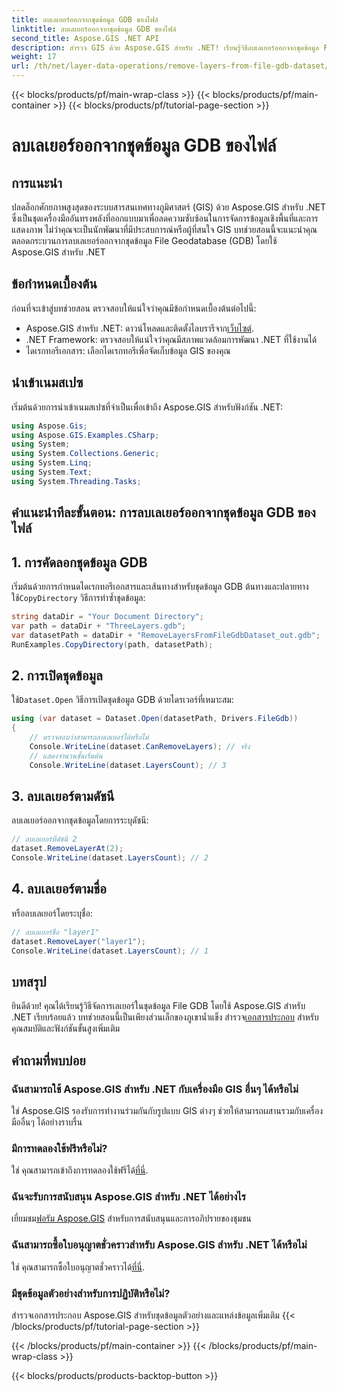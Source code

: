 ```yaml
---
title: ลบเลเยอร์ออกจากชุดข้อมูล GDB ของไฟล์
linktitle: ลบเลเยอร์ออกจากชุดข้อมูล GDB ของไฟล์
second_title: Aspose.GIS .NET API
description: สำรวจ GIS ด้วย Aspose.GIS สำหรับ .NET! เรียนรู้วิธีลบเลเยอร์ออกจากชุดข้อมูล File GDB ทีละขั้นตอน ดาวน์โหลดตอนนี้เพื่อรับประสบการณ์ข้อมูลเชิงพื้นที่ที่ราบรื่น
weight: 17
url: /th/net/layer-data-operations/remove-layers-from-file-gdb-dataset/
---
```


{{< blocks/products/pf/main-wrap-class >}}
{{< blocks/products/pf/main-container >}}
{{< blocks/products/pf/tutorial-page-section >}}

# ลบเลเยอร์ออกจากชุดข้อมูล GDB ของไฟล์

## การแนะนำ
ปลดล็อกศักยภาพสูงสุดของระบบสารสนเทศทางภูมิศาสตร์ (GIS) ด้วย Aspose.GIS สำหรับ .NET ซึ่งเป็นชุดเครื่องมืออันทรงพลังที่ออกแบบมาเพื่อลดความซับซ้อนในการจัดการข้อมูลเชิงพื้นที่และการแสดงภาพ ไม่ว่าคุณจะเป็นนักพัฒนาที่มีประสบการณ์หรือผู้ที่สนใจ GIS บทช่วยสอนนี้จะแนะนำคุณตลอดกระบวนการลบเลเยอร์ออกจากชุดข้อมูล File Geodatabase (GDB) โดยใช้ Aspose.GIS สำหรับ .NET
## ข้อกำหนดเบื้องต้น
ก่อนที่จะเข้าสู่บทช่วยสอน ตรวจสอบให้แน่ใจว่าคุณมีข้อกำหนดเบื้องต้นต่อไปนี้:
-  Aspose.GIS สำหรับ .NET: ดาวน์โหลดและติดตั้งไลบรารีจาก[เว็บไซต์](https://releases.aspose.com/gis/net/).
- .NET Framework: ตรวจสอบให้แน่ใจว่าคุณมีสภาพแวดล้อมการพัฒนา .NET ที่ใช้งานได้
- ไดเรกทอรีเอกสาร: เลือกไดเรกทอรีเพื่อจัดเก็บข้อมูล GIS ของคุณ
## นำเข้าเนมสเปซ
เริ่มต้นด้วยการนำเข้าเนมสเปซที่จำเป็นเพื่อเข้าถึง Aspose.GIS สำหรับฟังก์ชัน .NET:
```csharp
using Aspose.Gis;
using Aspose.GIS.Examples.CSharp;
using System;
using System.Collections.Generic;
using System.Linq;
using System.Text;
using System.Threading.Tasks;
```
## คำแนะนำทีละขั้นตอน: การลบเลเยอร์ออกจากชุดข้อมูล GDB ของไฟล์
## 1. การคัดลอกชุดข้อมูล GDB
 เริ่มต้นด้วยการกำหนดไดเรกทอรีเอกสารและเส้นทางสำหรับชุดข้อมูล GDB ต้นทางและปลายทาง ใช้`CopyDirectory` วิธีการทำซ้ำชุดข้อมูล:
```csharp
string dataDir = "Your Document Directory";
var path = dataDir + "ThreeLayers.gdb";
var datasetPath = dataDir + "RemoveLayersFromFileGdbDataset_out.gdb";
RunExamples.CopyDirectory(path, datasetPath);
```
## 2. การเปิดชุดข้อมูล
 ใช้`Dataset.Open` วิธีการเปิดชุดข้อมูล GDB ด้วยไดรเวอร์ที่เหมาะสม:
```csharp
using (var dataset = Dataset.Open(datasetPath, Drivers.FileGdb))
{
    // ตรวจสอบว่าสามารถลบเลเยอร์ได้หรือไม่
    Console.WriteLine(dataset.CanRemoveLayers); // จริง
    // แสดงจำนวนชั้นเริ่มต้น
    Console.WriteLine(dataset.LayersCount); // 3
```
## 3. ลบเลเยอร์ตามดัชนี
ลบเลเยอร์ออกจากชุดข้อมูลโดยการระบุดัชนี:
```csharp
// ลบเลเยอร์ที่ดัชนี 2
dataset.RemoveLayerAt(2);
Console.WriteLine(dataset.LayersCount); // 2
```
## 4. ลบเลเยอร์ตามชื่อ
หรือลบเลเยอร์โดยระบุชื่อ:
```csharp
// ลบเลเยอร์ชื่อ "layer1"
dataset.RemoveLayer("layer1");
Console.WriteLine(dataset.LayersCount); // 1
```
## บทสรุป
ยินดีด้วย! คุณได้เรียนรู้วิธีจัดการเลเยอร์ในชุดข้อมูล File GDB โดยใช้ Aspose.GIS สำหรับ .NET เรียบร้อยแล้ว บทช่วยสอนนี้เป็นเพียงส่วนเล็กของภูเขาน้ำแข็ง สำรวจ[เอกสารประกอบ](https://reference.aspose.com/gis/net/) สำหรับคุณสมบัติและฟังก์ชันขั้นสูงเพิ่มเติม
## คำถามที่พบบ่อย
### ฉันสามารถใช้ Aspose.GIS สำหรับ .NET กับเครื่องมือ GIS อื่นๆ ได้หรือไม่
ใช่ Aspose.GIS รองรับการทำงานร่วมกันกับรูปแบบ GIS ต่างๆ ช่วยให้สามารถผสานรวมกับเครื่องมืออื่นๆ ได้อย่างราบรื่น
### มีการทดลองใช้ฟรีหรือไม่?
 ใช่ คุณสามารถเข้าถึงการทดลองใช้ฟรีได้[ที่นี่](https://releases.aspose.com/).
### ฉันจะรับการสนับสนุน Aspose.GIS สำหรับ .NET ได้อย่างไร
 เยี่ยมชม[ฟอรัม Aspose.GIS](https://forum.aspose.com/c/gis/33) สำหรับการสนับสนุนและการอภิปรายของชุมชน
### ฉันสามารถซื้อใบอนุญาตชั่วคราวสำหรับ Aspose.GIS สำหรับ .NET ได้หรือไม่
 ใช่ คุณสามารถซื้อใบอนุญาตชั่วคราวได้[ที่นี่](https://purchase.aspose.com/temporary-license/).
### มีชุดข้อมูลตัวอย่างสำหรับการปฏิบัติหรือไม่?
สำรวจเอกสารประกอบ Aspose.GIS สำหรับชุดข้อมูลตัวอย่างและแหล่งข้อมูลเพิ่มเติม
{{< /blocks/products/pf/tutorial-page-section >}}

{{< /blocks/products/pf/main-container >}}
{{< /blocks/products/pf/main-wrap-class >}}

{{< blocks/products/products-backtop-button >}}
